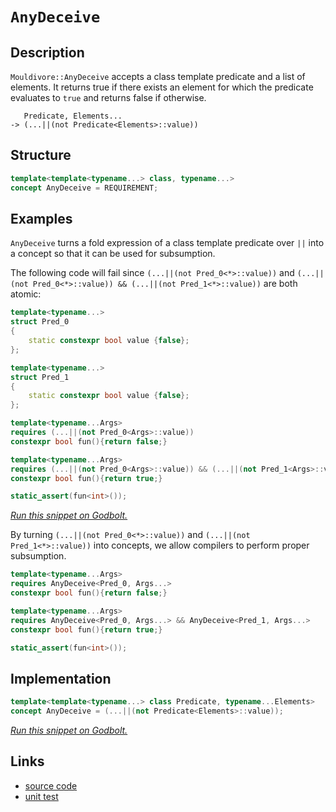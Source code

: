 <!-- Copyright 2024 Feng Mofan
SPDX-License-Identifier: Apache-2.0 -->

# `AnyDeceive`

## Description

`Mouldivore::AnyDeceive` accepts a class template predicate and a list of elements.
It returns true if there exists an element for which the predicate evaluates to `true` and returns false if otherwise.

<pre><code>   Predicate, Elements...
-> (...||(not Predicate&lt;Elements&gt;::value))</code></pre>

## Structure

```C++
template<template<typename...> class, typename...>
concept AnyDeceive = REQUIREMENT;
```

## Examples

`AnyDeceive` turns a fold expression of a class template predicate over `||` into a concept so that it can be used for subsumption.

The following code will fail since `(...||(not Pred_0<*>::value))` and `(...||(not Pred_0<*>::value)) && (...||(not Pred_1<*>::value))` are both atomic:

```C++
template<typename...>
struct Pred_0
{
    static constexpr bool value {false};
};

template<typename...>
struct Pred_1
{
    static constexpr bool value {false};
};

template<typename...Args>
requires (...||(not Pred_0<Args>::value))
constexpr bool fun(){return false;}

template<typename...Args>
requires (...||(not Pred_0<Args>::value)) && (...||(not Pred_1<Args>::value))
constexpr bool fun(){return true;}

static_assert(fun<int>());
```

[*Run this snippet on Godbolt.*](https://godbolt.org/#z:OYLghAFBqd5QCxAYwPYBMCmBRdBLAF1QCcAaPECAMzwBtMA7AQwFtMQByARg9KtQYEAysib0QXACx8BBAKoBnTAAUAHpwAMvAFYTStJg1DIApACYAQuYukl9ZATwDKjdAGFUtAK4sGIMwDspK4AMngMmAByPgBGmMT%2BXKQADqgKhE4MHt6%2B/kGp6Y4CYRHRLHEJZkl2mA6ZQgRMxATZPn6Btpj2RQwNTQQlUbHxibaNza25HQrjA%2BFD5SNVAJS2qF7EyOwcBJgsyQa7JgDMbgQAnsmMrJgAdPcn2CYaAIIzxF4OANTKxJjoAH0NM8XiYAlZXl8oV8ZkxHMgvmgGDNMKpksQvjFUJ4vgA3MReTBfMEWKhiJRggAiJwhoIC1OOtJBu32h0wJzOl2ubHut0eIPenwIPz%2BgK4IJJIOhMMa8MRAhRaIxWJx%2BO8RJJZNoFPpNIlusZEteLIOcPZpwuV2YPPuL2IwAU/NefwAjl48H8FF8ILywW4/RAGKhhb9/kCOXaHY8QCA1YTlssQUjFejMdjaF8qF4GBBE%2BC/gQNgxM%2BTzVZda9mXtTUcLVzrXdbfbHccns7MG6PZgvT6HgF/f3A8GRWHgadIy3sDG45gE8SzAA2cwL72%2B/sBoMh0UA8Xj5vR2ME2eJ17J3ZKtM4rM5vMWAtFr4ED5lqlGt6yvDIAFMBRKZrUbMOXCAhHlzRNGQ4VZaE4ABWXg/A4LRSFQTh/UsawYXWTYNTMY4eFIAhNEg1YAGsQBghdbgADgXKQYICBdJAATmOBjcP0ThJF4FgJA0DRSAQpCUI4XgFBAfjCMQyDSDgWAYEQEB1gIZIvAIchKDQfY6HiSIbk4VQaIAWkYr5gGQBEpFuMxeH%2BQgSDwdA9H4QQRDEdgpBkQRFBUdQpNIXQkgAd2IJhkk4HgoNg%2BCiOQzgAHlVJU4VUCoL4DIXYzJFM8yvkssxvQ8LT6Axcw8OWXhJK0VYICQTTkm0sgKAgOqGpAYApDMPg6F2YgxIgGIYpicImnOcLeCG5hiHOOKYm0WpJPwzS2EEOKGFoUa/KwGIvGANwxG1MbSCwFhDGAcRNq7OpcW7GLUVqVTtnw4Cuhi2g8BiEKpo8LAYqfPAeO4XhruILElEpPZTreowiNWKgDAdAA1PBMECuKrUO5zhFEcQPMx7y1BigL9FOlBrGsfR3rEyBVlQZIejEjhDJmdATkpUx0MsMwhOB4gHJu6nOm6TIXAYdxPDaPRQnmMoKj0AoMgESY/CSeWekGGWRmqLp5vqWYlb0Go6gEPpmnV4YEmqPXxdyS3%2BjNxYLdWBQsK2CRIo4OCBJi4S0qMkyzIsyQrO9XA7JK3CuHKgiYdWBBMCYLAElzUgyMkY5bhYgJJA0SQzEkBc%2BIopiOI4LjSB4vDblohcqKYqiuAXGDJC4GCWIXL2/OE0TxOjqTqvkmrFMS1T1Oa1Aip0vSOCaFhcQCQymERAwjFypjbi4W4kNsoheccpJMdcnHpDxpQCb83ROuC0Kxvdz3BN4YSEuU1SvhSr4Z7nhel9O1f183grx71WKvOY4Zgo6VWkoPFqxVR7QJGB/eeyBl7tSYlwfiNBaA9T6gNPyE0RqHTwVNGac0HCHSWowAgq11oxS2jtPatADqAyOhDIw50kL4D%2BFdG6fk7rIAeodZ60E/JvQ%2BiNb62wkJ/QBvhYGoNMDgxOqw8IoA%2B58HhgoJGKM0aMAxrIQ%2B7lj6yHxr5JCF9ibQ3ZlYSwFMYhU2TrTemnAmYEBZscNmZNObc3iLvfmydDY9BFmLHIytgii3trLFWaQFZZGtiE1WmRwma0FjrY2VtgkG21kbXosxEkWzGP0fWttTbS3Nm7NYGxXaRxLnfb2nB37EFnvPReSCf5cDXhvDQId8A7xAZHCqMdSBxwTiMZOQiy4VzXjnAIrcAgBGOLnfOzcO5CU4N3CSMMZIDyQEpJKsDAENV0mwTgM8TIsAULiBEuI2m3DZDMGy3T7J708ljNyEhDFeVPiYnQIBjikCvmFQGt9oqd3isPZKqUTlZTORcvE1zbnCggIVIB8QQHHHARsqB%2ByYFNTgQkC5yRkgAiuUxAE8LvwNMYl1TB8RsGDWGlNAh9LpqzXmmQ8ey1KFrQ2uwzA21dr7QZvhY6kMJG8A4Tra6DMt6qHursARggXrCPep9c44jfq82kUDeIciFGQ2URsuGTBEbI1RujJhB9sYGOecYwmPzzHGA8TYERdiaZ00yAzAA9MzUmHMLBcwfjzPmLrklZMCYU0J6BclyyiT0cN8TiglIdhkoWqSCmxOTSk7JdtE0RPyRMdNRS5ilFKVU52FT3JAuWQ/OpkKvjQsuXCs0Mwulh16eivusd46J0oO7cZ/g17HGODBGCOc0EaEHQxKiVbYoiVsD3CBCYU4gDTuvY4VEm64RHQuXCDES7HGBSs2dC73bWWnV3XuVVVjA3SM4SQQA)

By turning `(...||(not Pred_0<*>::value))` and `(...||(not Pred_1<*>::value))` into concepts, we allow compilers to perform proper subsumption.

```C++
template<typename...Args>
requires AnyDeceive<Pred_0, Args...>
constexpr bool fun(){return false;}

template<typename...Args>
requires AnyDeceive<Pred_0, Args...> && AnyDeceive<Pred_1, Args...>
constexpr bool fun(){return true;}

static_assert(fun<int>());
```

## Implementation

```C++
template<template<typename...> class Predicate, typename...Elements>
concept AnyDeceive = (...||(not Predicate<Elements>::value));
```

[*Run this snippet on Godbolt.*](https://godbolt.org/#z:OYLghAFBqd5QCxAYwPYBMCmBRdBLAF1QCcAaPECAMzwBtMA7AQwFtMQByARg9KtQYEAysib0QXACx8BBAKoBnTAAUAHpwAMvAFYTStJg1DIApACYAQuYukl9ZATwDKjdAGFUtAK4sGIMwDspK4AMngMmAByPgBGmMT%2BABykAA6oCoRODB7evv5BaRmOAmER0SxxCWbJdpgOWUIETMQEOT5%2BgbaY9sUMjc0EpVGx8Um2TS1teZ0KE4PhwxWj1QCUtqhexMjsHASYLCkGeyYAzG57B0eYp%2BcAnimMrJgAdK%2Bn2ADUyAYKCh/KxEw%2BFEe1IHwI90ebFez2w9DYggU7xMGgAgmgGNsUgQPqiGLcACJ1TB4ABumA%2BpwJHwgMJMATc9LcEAYqBxAKBeBB1zOcP2jAISJO2BAIFJYi8mBWK1OVjRKNRAHoAFSqtXqjWKhUqtUfAAqmFmf3VWrROo1FtVptRCouhyYxzOEIezGhb2FCtmxC8Dn%2BgPQAH0NAr6XLUR8Ix9Zg6uV8BLNMKoUsQPjFUJ4PuLvBTQ1QxEp6QTZSGAkWTmHbft7Y67i6nnSPWivT72f6A1wS2HI1Gmo5kHGGAmkym0xms5LKQELHnaAXS8X5fPyyG0XarjdnVCXq9UcRgELsArAQBHLx4QF/PGE4lknluDmBjRg3f7huHtEYofJ1Pp2gfKheAwEAylOgIEJsDD/vmPJWPO8qrlW65OpCrrbs8L4HkemCnuehq4viRLbLeNwPkGz57gob6UmYABs5g0fh15EeSJFtlw5Gvu677ovGezDj%2BGYAUBIEWGBEHgt6MGFiuqLRn2AZML88QENQgE3OEBDvMBMrlhway0JwACsvB%2BBwWikKgnCMpY1hRhsWw5mYJw8KQBCaHpawANYgIZkjPBokhcAEJwaIZGi0TR1TJAZHCSLwLASBoT6meZlkcLwCggE%2BblmXppBwLAMCICAGwECkXgEOQlBoAcdDxJETycKoiQ0QAtDRkgfMAyD9lIzxmLwnJEMQeDoHo/CCCIYjsFIMiCIoKjqLlpC6OxADuxBMCknA8PpRkme5FmcAA8hV5U4qgVAfM1bUdV1PUfH1Zg0h4tX0Cm5jOSsvA5VoawQEgNUpHVZAUBAQMgyAwBSGYfB0HsxCZRAMSHTE4TNLcO28GjzDELcx0xNodQ5S5NUIgQx0MLQmPLVgMReMAbhiLOWOkFgLCGMA4i07h9Tkply2JnUFU7C5GndIdtB4DEm14x4WCHQQI0JdwvDksQaZKESHNGFLRjuWsVAGPuABqeCYGtx0uqzE3CKI4izbbC1qIdq36JzKDWNY%2BjS5lkBrKg2JZALrWzOgVKmDZlhmKl6sjVgfvAV0PRZC4DDuJ47R6KECzlJUeiFJkAhTH47GF70Qx56M7G1PUAj9JMmd5DX3TEw0cyVyMCQ13MJd6NGLSd0s3drAo9nbBIe0cMZpApbwaXXS17Wdd1vV%2Bc9EC4IQJDUV9P0G2sCCYEwWAJEn3mSCczwAJwnAEkgBWYkg0Ulhk0df%2BicHFpAJc5zw0VwGiiRr6JEAb5Lghlb40VnodNKGUsquQNvlIqAMSpnQqlVcGqA3r1UahwZoLBSQBFakwL4BgjCPWvs8Lg/lBr4GGqNcasgpoO2kE7JQLtlq6FhhtLaWMp4zznkdDgp0yoVQ%2BJdD4BCiEkLIZzSh1D/IvWwcDd6u8zDfUQblf6gMVEg0wRDd6IBpHEO%2BJzLg18uBPhoLQBGSMUbLRxhjVmTi8YEyJg4VmZMBSU2podOmDMma0BZqrNm%2BxObc3MvgQEfNDSHSFsgEWrNxYxXMlLGWGN5Y7HMkrPAKsXLq01pgbWETwigG0XwY2CgzYWytowG2zD7YzTYbIZ2S1zLcPdvrSOVhLA%2BxiInAOQd4ycFDgQcOJwCQ9OsDHeecdRpxP9snNuzgICuD7uxHOZQu4F3SEXbITdS6pD2RXXOOyW4p3rr3Q5/dW51z6B3M5w9%2B7XNyEcge8xtnPK4KPceM0BEHWWgvExsizEUIsYojQNIt7DV3j8/e2jD7H1PpQKe39f5UICgESBARgqSCfh1diQi4G2AQb9PKBViqlXOgYvR70GpsE4AQu6LAFCkn7KSCFVxZh0O3vHJhk0mkSBafNDh7SdAgBOKQXh21VYApgUCk66CLpXWZZ1Vl7LMxcodIaHEEBXqqPiLvE4mjyU6JQHS%2BItKcEJHZSkFIAZOXXwDNyggCliAsA6nDWx8R7Go3RnjFxAb8aE2Jl47B5NfE0yiZgemjNmYCxcuzCJ2TeDRLbvzeJqhhZ7GSYICWy10my1uFkxWytWaFPSMU8JusylIKNkwU25tLbW1CbbFhzS5ryDFa7SVXTjBez6ekwZFlhmDk4IqMOnso4WFmRZeZCd4Cjzub0NOGc3nZ3TkPfOZcTlZA2ccooWRt3V2WfchurQbkXJWQ8gYJ7u7jAGAej597J7rE2BPH5n9p6AtSpwKRHqWVso5dqvYsxoX0J3p9eFWi/pIpPqMJOMV0X%2BCoScE4hkwqBSSuhgIQCFV/vSqS7KB9SAX0MjfQyiRaLX0kNfYKd8uBSpiicX989OAIrg9%2BgaBH2NEbNWsdWGRnCSCAA)

## Links

- [source code](../../../../conceptrodon/mouldivore/concepts/any_deceive.hpp)
- [unit test](../../../../tests/unit/concepts/mouldivore/any_deceive.test.hpp)
